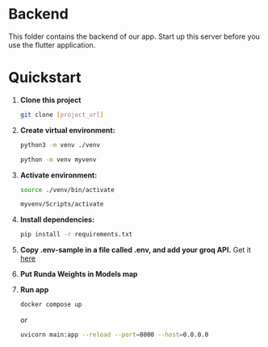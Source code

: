# Backend
This folder contains the backend of our app. Start up this server before you use the flutter application.

# Quickstart

1. **Clone this project**

    ```bash
    git clone [project_url]
    ```

2. **Create virtual environment:**

    ```bash
    python3 -m venv ./venv
    ```

    ```cmd
    python -m venv myvenv
    ```

3. **Activate environment:**

    ```bash
    source ./venv/bin/activate
    ```

    ```cmd
    myvenv/Scripts/activate
    ```

4. **Install dependencies:**

    ```bash
    pip install -r requirements.txt
    ```

5. **Copy .env-sample in a file called .env, and add your groq API.** Get it [here](https://console.groq.com/playground)

6. **Put Runda Weights in Models map**

7. **Run app** 

    ```bash
   docker compose up
    ```

    or

    ```bash
    uvicorn main:app --reload --port=8000 --host=0.0.0.0
    ```
